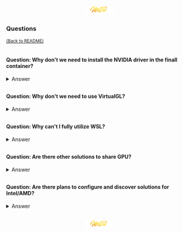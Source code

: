 <div align="center">
   <img src="../../.media/asset/badge/asset_badge_project_backgroundless.png" width="15%" height="auto"/>
</div>

##
<!---
#####################################################
# Questions 
#####################################################
--->
### Questions
<sup>[(Back to README)](../../README.md#table-of-contents)</sup>
<br>
<!--- CONTENT --->

##

#### Question: Why don't we need to install the NVIDIA driver in the finall container?
<details>
<summary>Answer</summary>
<br>
<!--- ANSWER --->
   
The NVIDIA driver toolkit ships all the necessary libraries to the final container.

<!--- ANSWER --->
</details>

##

#### Question: Why don't we need to use VirtualGL?
<details>
<summary>Answer</summary>
<br>
<!--- ANSWER --->   
   
Think of containers like laptops. On laptops, we often deal with NVIDIA Prime and Bumblebee to manage GPU usage. However, in containers, the primary GPU is usually LLVMPipe, instead of the Intel integrated GPU. To ensure we use the NVIDIA GPU, we can set the following environment variables:
<br><br>
   
   - `__NV_PRIME_RENDER_OFFLOAD=1`
   - `__GLX_VENDOR_LIBRARY_NAME=NVIDIA`
   
   These settings force graphic applications to utilize the NVIDIA GPU. For more details, you can refer to the official NVIDIA documentation [here](https://download.nvidia.com/XFree86/Linux-x86_64/435.17/README/primerenderoffload.html).
   
<!--- ANSWER --->
</details>

##

#### Question: Why can't I fully utilize WSL?
<details>
<summary>Answer</summary>
<br>
<!--- ANSWER --->      
   
Unfortunately, Microsoft started implementing [D3D12](https://www.phoronix.com/news/Mesa-24.1-Zink-D3D12-Default) in Mesa around year or two ago? - which limits our ability to use all Vulkan functions, resulting in significantly poor performance.

<!--- ANSWER --->   
</details>

##

#### Question: Are there other solutions to share GPU?
<details>
<summary>Answer</summary>
<br>
<!--- ANSWER --->   
   
- **Intel**: Offers various solutions for virtual GPU sharing, particularly through their integrated graphics.
- **AMD**: Provides solutions like MxGPU, which allows multiple virtual machines to share a single GPU.
- **Dual-Coder Crack for RTX Series 20***: Enables the use of NVIDIA's vGPU technology on consumer-grade RTX 20 series cards.
- **Older NVIDIA GPUs**: Models like the K2 support vGPU technology, which can be leveraged for virtualization and resource sharing.

### Some resources:
- [Intel vGPU KubeVirt](https://kubevirt.io/2021/intel-vgpu-kubevirt.html)
- [NVIDIA vGPU on Proxmox VE](https://pve.proxmox.com/wiki/NVIDIA_vGPU_on_Proxmox_VE)
- [DualCoder vGPU Unlock](https://github.com/DualCoder/vgpu_unlock)
- [Using vGPU Unlock with Proxmox 7](https://www.michaelstinkerings.org/using-vgpu-unlock-with-proxmox-7/)
- [vgpu-proxmox GitLab](https://gitlab.com/polloloco/vgpu-proxmox)
  
<!--- ANSWER --->  
</details>


##

#### Question: Are there plans to configure and discover solutions for Intel/AMD?
<details>
<summary>Answer</summary>
<br>
<!--- ANSWER --->   
   
It could happen in the future — who knows? But for now, NVIDIA is the dominant player in the market. Honestly, if you're looking to use your PC GPU unit for computing, you're pretty much compelled to go with NVIDIA

<!--- ANSWER ---> 
</details>

##

<div align="center">
   <img src="../../.media/asset/badge/asset_badge_project_backgroundless.png" width="15%" height="auto"/>
</div>

